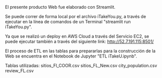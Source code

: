 El presente producto Web fue elaborado con Streamlit.

Se puede correr de forma local por el archivo iTakeYou.py, a través de ejecutar en la línea de comandos de un Terminal "streamlit run iTakeYou.py".

Ya que se realizó un deploy en AWS Cloud a través del Servicio EC2, se puede ejecutar también a través del siguiente link: http://52.7.191.115:8501/

El proceso de ETL en las tablas para prepararlas para la construcción de la Web se encuentra en el Notebook de Jupyter "ETL iTakeU.ipynb".

Tablas utilizadas:
sitios_Fl_COOR.csv
sitios_FL_New.csv
city_population.csv
review_FL.csv
